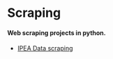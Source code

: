 # Scraping

#### Web scraping projects in python.

* [IPEA Data scraping](https://github.com/Henrique-Gaspar/Scraping_Projects_Python/blob/main/Scrapping_de_dados_do_IPEA.ipynb)
